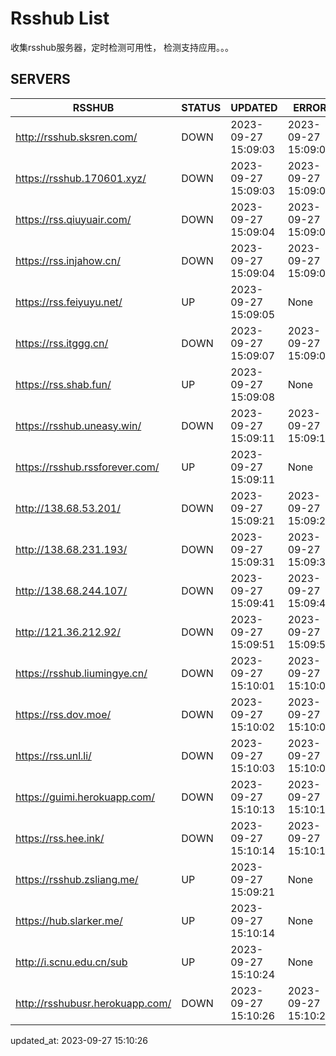 # Rsshub List

收集rsshub服务器，定时检测可用性， 检测支持应用。。。


## SERVERS

|  RSSHUB   | STATUS  | UPDATED  | ERROR  | TWITTER |  
|  ----  | ----  | ----  | ----  | ---- |  
| http://rsshub.sksren.com/ | DOWN | 2023-09-27 15:09:03 | 2023-09-27 15:09:03 |  
| https://rsshub.170601.xyz/ | DOWN | 2023-09-27 15:09:03 | 2023-09-27 15:09:03 |  
| https://rss.qiuyuair.com/ | DOWN | 2023-09-27 15:09:04 | 2023-09-27 15:09:04 |  
| https://rss.injahow.cn/ | DOWN | 2023-09-27 15:09:04 | 2023-09-27 15:09:04 |  
| https://rss.feiyuyu.net/ | UP | 2023-09-27 15:09:05 | None ||  
| https://rss.itggg.cn/ | DOWN | 2023-09-27 15:09:07 | 2023-09-27 15:09:07 |  
| https://rss.shab.fun/ | UP | 2023-09-27 15:09:08 | None ||  
| https://rsshub.uneasy.win/ | DOWN | 2023-09-27 15:09:11 | 2023-09-27 15:09:11 |  
| https://rsshub.rssforever.com/ | UP | 2023-09-27 15:09:11 | None ||  
| http://138.68.53.201/ | DOWN | 2023-09-27 15:09:21 | 2023-09-27 15:09:21 |  
| http://138.68.231.193/ | DOWN | 2023-09-27 15:09:31 | 2023-09-27 15:09:31 |  
| http://138.68.244.107/ | DOWN | 2023-09-27 15:09:41 | 2023-09-27 15:09:41 |  
| http://121.36.212.92/ | DOWN | 2023-09-27 15:09:51 | 2023-09-27 15:09:51 |  
| https://rsshub.liumingye.cn/ | DOWN | 2023-09-27 15:10:01 | 2023-09-27 15:10:01 |  
| https://rss.dov.moe/ | DOWN | 2023-09-27 15:10:02 | 2023-09-27 15:10:02 |  
| https://rss.unl.li/ | DOWN | 2023-09-27 15:10:03 | 2023-09-27 15:10:03 |  
| https://guimi.herokuapp.com/ | DOWN | 2023-09-27 15:10:13 | 2023-09-27 15:10:13 |  
| https://rss.hee.ink/ | DOWN | 2023-09-27 15:10:14 | 2023-09-27 15:10:14 |  
| https://rsshub.zsliang.me/ | UP | 2023-09-27 15:09:21 | None |OK|  
| https://hub.slarker.me/ | UP | 2023-09-27 15:10:14 | None ||  
| http://i.scnu.edu.cn/sub | UP | 2023-09-27 15:10:24 | None ||  
| http://rsshubusr.herokuapp.com/ | DOWN | 2023-09-27 15:10:26 | 2023-09-27 15:10:26 |  
  

updated_at: 2023-09-27 15:10:26  
